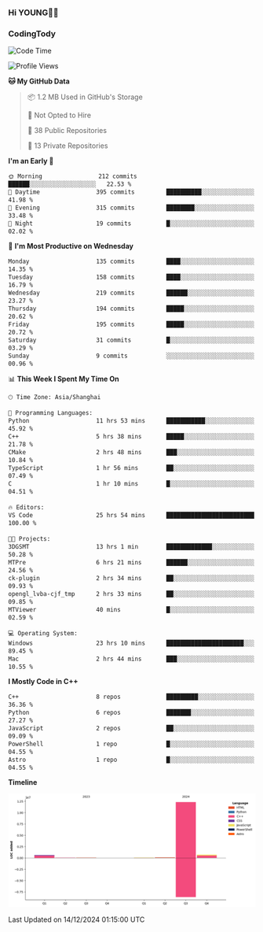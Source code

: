 <!--
**IHKYoung/IHKYoung** is a ✨ _special_ ✨ repository because its `README.md` (this file) appears on your GitHub profile.

Here are some ideas to get you started:

- 🔭 I’m currently working on ...
- 🌱 I’m currently learning ...
- 👯 I’m looking to collaborate on ...
- 🤔 I’m looking for help with ...
- 💬 Ask me about ...
- 📫 How to reach me: ...
- 😄 Pronouns: ...
- ⚡ Fun fact: ...
-->

### Hi YOUNG👋🏻


### CodingTody
<!--START_SECTION:waka-->
![Code Time](http://img.shields.io/badge/Code%20Time-541%20hrs%2015%20mins-blue)

![Profile Views](http://img.shields.io/badge/Profile%20Views-0-blue)

**🐱 My GitHub Data** 

> 📦 1.2 MB Used in GitHub's Storage 
 > 
> 🚫 Not Opted to Hire
 > 
> 📜 38 Public Repositories 
 > 
> 🔑 13 Private Repositories 
 > 
**I'm an Early 🐤** 

```text
🌞 Morning                212 commits         ██████░░░░░░░░░░░░░░░░░░░   22.53 % 
🌆 Daytime                395 commits         ██████████░░░░░░░░░░░░░░░   41.98 % 
🌃 Evening                315 commits         ████████░░░░░░░░░░░░░░░░░   33.48 % 
🌙 Night                  19 commits          █░░░░░░░░░░░░░░░░░░░░░░░░   02.02 % 
```
📅 **I'm Most Productive on Wednesday** 

```text
Monday                   135 commits         ████░░░░░░░░░░░░░░░░░░░░░   14.35 % 
Tuesday                  158 commits         ████░░░░░░░░░░░░░░░░░░░░░   16.79 % 
Wednesday                219 commits         ██████░░░░░░░░░░░░░░░░░░░   23.27 % 
Thursday                 194 commits         █████░░░░░░░░░░░░░░░░░░░░   20.62 % 
Friday                   195 commits         █████░░░░░░░░░░░░░░░░░░░░   20.72 % 
Saturday                 31 commits          █░░░░░░░░░░░░░░░░░░░░░░░░   03.29 % 
Sunday                   9 commits           ░░░░░░░░░░░░░░░░░░░░░░░░░   00.96 % 
```


📊 **This Week I Spent My Time On** 

```text
🕑︎ Time Zone: Asia/Shanghai

💬 Programming Languages: 
Python                   11 hrs 53 mins      ███████████░░░░░░░░░░░░░░   45.92 % 
C++                      5 hrs 38 mins       █████░░░░░░░░░░░░░░░░░░░░   21.78 % 
CMake                    2 hrs 48 mins       ███░░░░░░░░░░░░░░░░░░░░░░   10.84 % 
TypeScript               1 hr 56 mins        ██░░░░░░░░░░░░░░░░░░░░░░░   07.49 % 
C                        1 hr 10 mins        █░░░░░░░░░░░░░░░░░░░░░░░░   04.51 % 

🔥 Editors: 
VS Code                  25 hrs 54 mins      █████████████████████████   100.00 % 

🐱‍💻 Projects: 
3DGSMT                   13 hrs 1 min        █████████████░░░░░░░░░░░░   50.28 % 
MTPre                    6 hrs 21 mins       ██████░░░░░░░░░░░░░░░░░░░   24.56 % 
ck-plugin                2 hrs 34 mins       ██░░░░░░░░░░░░░░░░░░░░░░░   09.93 % 
opengl_lvba-cjf_tmp      2 hrs 33 mins       ██░░░░░░░░░░░░░░░░░░░░░░░   09.85 % 
MTViewer                 40 mins             █░░░░░░░░░░░░░░░░░░░░░░░░   02.59 % 

💻 Operating System: 
Windows                  23 hrs 10 mins      ██████████████████████░░░   89.45 % 
Mac                      2 hrs 44 mins       ███░░░░░░░░░░░░░░░░░░░░░░   10.55 % 
```

**I Mostly Code in C++** 

```text
C++                      8 repos             █████████░░░░░░░░░░░░░░░░   36.36 % 
Python                   6 repos             ███████░░░░░░░░░░░░░░░░░░   27.27 % 
JavaScript               2 repos             ██░░░░░░░░░░░░░░░░░░░░░░░   09.09 % 
PowerShell               1 repo              █░░░░░░░░░░░░░░░░░░░░░░░░   04.55 % 
Astro                    1 repo              █░░░░░░░░░░░░░░░░░░░░░░░░   04.55 % 
```



**Timeline**

![Lines of Code chart](https://raw.githubusercontent.com/IHKYoung/IHKYoung/baseline/assets/bar_graph.png)


 Last Updated on 14/12/2024 01:15:00 UTC
<!--END_SECTION:waka-->
